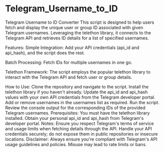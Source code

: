 # Telegram_Username_to_ID

Telegram Username to ID Converter
This script is designed to help users fetch and display the unique user or group ID associated with given Telegram usernames. Leveraging the telethon library, it connects to the Telegram API and retrieves ID details for a list of specified usernames.

Features:
Simple Integration: Add your API credentials (api_id and api_hash), and the script does the rest.

Batch Processing: Fetch IDs for multiple usernames in one go.

Telethon Framework: The script employs the popular telethon library to interact with the Telegram API and fetch user or group details.

How to Use:
Clone the repository and navigate to the script.
Install the telethon library if you haven't already.
Update the api_id and api_hash values with your own API credentials from the Telegram developer portal.
Add or remove usernames in the usernames list as required.
Run the script.
Review the console output for the corresponding IDs of the provided Telegram usernames.
Prerequisites:
You must have the telethon library installed.
Obtain your personal api_id and api_hash from Telegram's developer portal.
Notes:
Ensure you respect Telegram's terms of service and usage limits when fetching details through the API.
Handle your API credentials securely; do not expose them in public repositories or insecure locations.
Disclaimer: Always ensure you're compliant with Telegram's API usage guidelines and policies. Misuse may lead to rate limits or bans.
